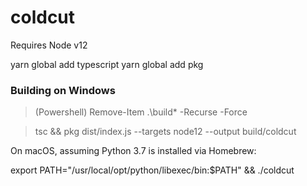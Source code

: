 # coldcut

Requires Node v12

yarn global add typescript
yarn global add pkg

### Building on Windows

>(Powershell) Remove-Item .\build\* -Recurse -Force

>tsc && pkg dist/index.js --targets node12 --output build/coldcut

On macOS, assuming Python 3.7 is installed via Homebrew:

export PATH="/usr/local/opt/python/libexec/bin:$PATH" && ./coldcut